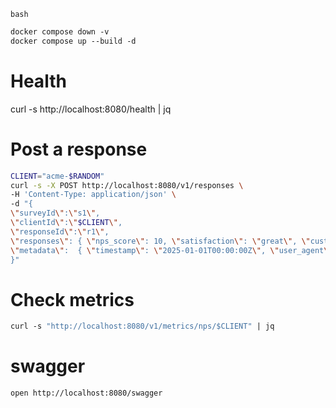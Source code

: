 ```bash```

```dockerfile
docker compose down -v
docker compose up --build -d
```

# Health

curl -s http://localhost:8080/health | jq

# Post a response

```bash
CLIENT="acme-$RANDOM"
curl -s -X POST http://localhost:8080/v1/responses \
-H 'Content-Type: application/json' \
-d "{
\"surveyId\":\"s1\",
\"clientId\":\"$CLIENT\",
\"responseId\":\"r1\",
\"responses\": { \"nps_score\": 10, \"satisfaction\": \"great\", \"custom_fields\": {\"src\":\"demo\"} },
\"metadata\":  { \"timestamp\": \"2025-01-01T00:00:00Z\", \"user_agent\": \"curl\", \"ip_address\": \"1.2.3.4\" }
}"
```

# Check metrics

```dockerfile
curl -s "http://localhost:8080/v1/metrics/nps/$CLIENT" | jq
```

# swagger

```bash
open http://localhost:8080/swagger
```